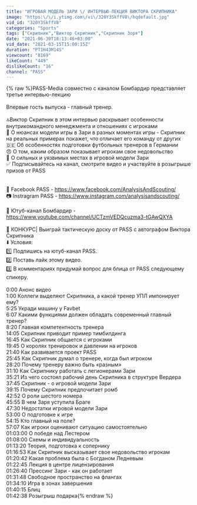 ```yaml
---
title: "ИГРОВАЯ МОДЕЛЬ ЗАРИ \/ ИНТЕРВЬЮ-ЛЕКЦИЯ ВИКТОРА СКРИПНИКА"
image: "https:\/\/i.ytimg.com\/vi\/320Y3SkffV8\/hqdefault.jpg"
vid_id: "320Y3SkffV8"
categories: "Sports"
tags: ["Скрипник","Виктор Скрипник","Скрипник Зоря"]
date: "2021-06-30T18:13:46+03:00"
vid_date: "2021-03-15T15:00:15Z"
duration: "PT1H43M14S"
viewcount: "8169"
likeCount: "449"
dislikeCount: "16"
channel: "PASS"
---
```

{% raw %}PASS-Media совместно с каналом Бомбардир представляет третье интервью-лекцию<br /><br />Впервые гость выпуска - главный тренер. <br /><br />🔝Виктор Скрипник в этом интервью раскрывает особенности внутрикомандного менеджмента и отношениях с игроками <br />🤔 О нюансах модели игры в Зари в разных моментах игры - Скрипник на реальных примерах покажет, что отличает его команду от других <br />🇩🇪 Об особенностях подготовки футбольных тренеров в Германии <br />😠 О том, каким образом показывает игрокам свое недовольство <br />💪 О сильных и уязвимых местах в игровой модели Зари <br />✅ Подписывайтесь на канал, смотрите видео и участвуйте в розыгрыше призов от PASS <br /><br /><br />🔵 Facebook PASS - <a rel="nofollow" target="blank" href="https://www.facebook.com/AnalysisAndScouting/">https://www.facebook.com/AnalysisAndScouting/</a><br />📷 Instragram PASS - <a rel="nofollow" target="blank" href="https://www.instagram.com/analysisandscouting/">https://www.instagram.com/analysisandscouting/</a><br /><br />🔴 Ютуб-канал Бомбардир - <a rel="nofollow" target="blank" href="https://www.youtube.com/channel/UCTzmVEDQcuzma3-tGAwQXYA">https://www.youtube.com/channel/UCTzmVEDQcuzma3-tGAwQXYA</a><br /><br />🎁 КОНКУРС| Выиграй тактическую доску от PASS с автографом Виктора Скрипника <br />⬇️ Условия:<br />1️⃣ Подпишись на ютуб-канал PASS.<br />2️⃣ Поставь лайк этому видео.<br />3️⃣ В комментариях придумай вопрос для блица от PASS следующему спикеру.<br /><br />0:00 Анонс видео <br />1:00 Коллеги выделяют Скрипника, а какой тренер УПЛ импонирует ему? <br />5:25 Укради машину у Favbet <br />6:07 Какими функциями должен обладать современный главный тренер? <br />8:20 Главная компетентность тренера <br />14:05 Скрипник приводит пример тимбилдинга <br />16:45 Как Скрипник общается с игроками <br />19:45 О королях тренировок и давлении на игроков <br />21:40 Как развивается проект PASS <br />25:45 Как Скрипник думал о тренере, когда был игроком <br />28:20 Почему тренеру важно быть «разным» <br />31:10 Как Скрипнику работать с легионерами Зари <br />35:21 Из чего состоял рабочий день Скрипника в структуре Вердера<br />37:45 Скрипник - о игровой модели Зари <br />39:15 Почему Скрипник предпочитает ромб <br />42:52 О роли шестого номера <br />45:55 В чем Заря уступила Браге <br />47:30 Недостатки игровой модели Зари <br />53:00 О подготовке к игре <br />54:15 Кто главный на поле? <br />57:07 Как игроки оценивают ситуацию самостоятельно <br />01:03:00 О победе над Лестером <br />01:08:00 Схемы и индивидуальность <br />01:13:20 Теория, подготовка к сопернику <br />01:16:53 Как Скрипник высказывает свое недовольство игрокам <br />01:20:42 Какая проблема была с Богданом Ледневым <br />01:22:45 Лекция в центре лицензирования <br />01:26:40 Прессинг Зари - как он работает <br />01:31:48 Свободное пространство на флангах <br />01:34:10 Игра в зонах завершения <br />01:40:15 Блиц <br />01:42:38 Розыгрыш подарка{% endraw %}
